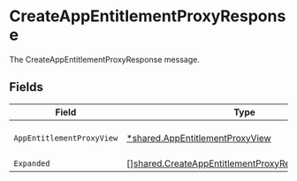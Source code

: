 # CreateAppEntitlementProxyResponse

The CreateAppEntitlementProxyResponse message.


## Fields

| Field                                                                                                                         | Type                                                                                                                          | Required                                                                                                                      | Description                                                                                                                   |
| ----------------------------------------------------------------------------------------------------------------------------- | ----------------------------------------------------------------------------------------------------------------------------- | ----------------------------------------------------------------------------------------------------------------------------- | ----------------------------------------------------------------------------------------------------------------------------- |
| `AppEntitlementProxyView`                                                                                                     | [*shared.AppEntitlementProxyView](../../../pkg/models/shared/appentitlementproxyview.md)                                      | :heavy_minus_sign:                                                                                                            | The AppEntitlementProxyView message.                                                                                          |
| `Expanded`                                                                                                                    | [][shared.CreateAppEntitlementProxyResponseExpanded](../../../pkg/models/shared/createappentitlementproxyresponseexpanded.md) | :heavy_minus_sign:                                                                                                            | The expanded field.                                                                                                           |
